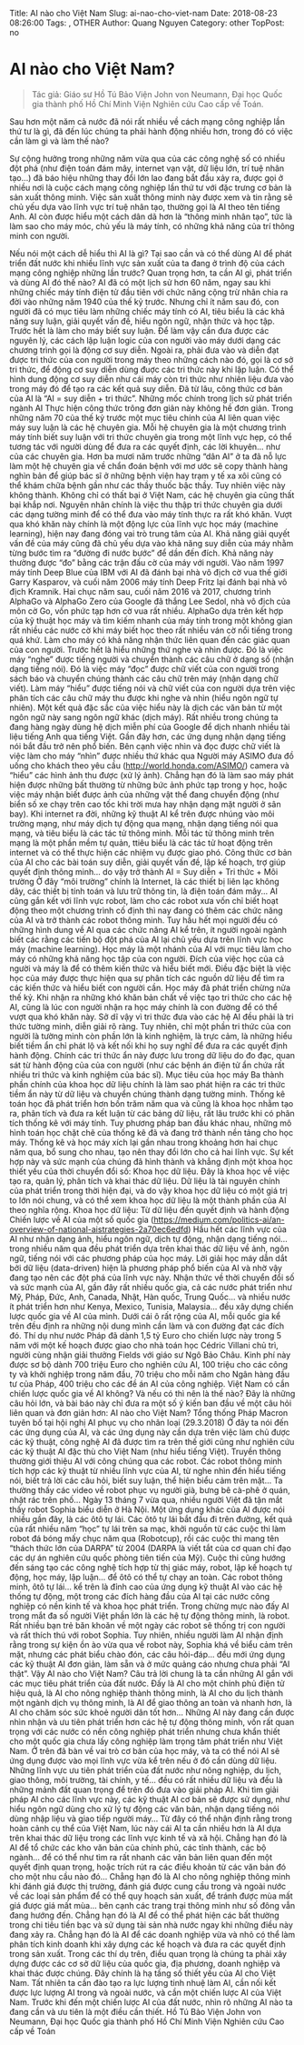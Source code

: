 Title: AI nào cho Việt Nam
Slug: ai-nao-cho-viet-nam
Date: 2018-08-23 08:26:00
Tags: , OTHER
Author: Quang Nguyen
Category: other
TopPost: no

# AI nào cho Việt Nam?

> Tác giả: Giáo sư Hồ Tú Bảo
> Viện John von Neumann, Đại học Quốc gia thành phố Hồ Chí Minh
> Viện Nghiên cứu Cao cấp về Toán.

Sau hơn một năm cả nước đã nói rất nhiều về cách mạng công nghiệp lần thứ tư là
gì, đã đến lúc chúng ta phải hành động nhiều hơn, trong đó có việc cần làm gì và
làm thế nào?

Sự cộng hưởng trong những năm vừa qua của các công nghệ số có nhiều đột phá
(như điện toán đám mây, internet vạn vật, dữ liệu lớn, trí tuệ nhân tạo…) đã báo
hiệu những thay đổi lớn lao đang bắt đầu xảy ra, được gọi ở nhiều nơi là cuộc cách
mạng công nghiệp lần thứ tư với đặc trưng cơ bản là sản xuất thông minh. Việc sản
xuất thông minh này được xem và tin rằng sẽ chủ yếu dựa vào lĩnh vực trí tuệ nhân
tạo, thường gọi là AI theo tên tiếng Anh. AI còn được hiểu một cách dân dã hơn là
“thông minh nhân tạo”, tức là làm sao cho máy móc, chủ yếu là máy tính, có những
khả năng của trí thông minh con người.

Nếu nói một cách dễ hiểu thì AI là gì? Tại sao cần và có thể dùng AI để phát triển
đất nước khi nhiều lĩnh vực sản xuất của ta đang ở trình độ của cách mạng công
nghiệp những lần trước? Quan trọng hơn, ta cần AI gì, phát triển và dùng AI đó thế
nào?
AI đã có một lịch sử hơn 60 năm, ngay sau khi những chiếc máy tính điện tử đầu
tiên với chức năng cộng trừ nhân chia ra đời vào những năm 1940 của thế kỷ trước.
Nhưng chỉ ít năm sau đó, con người đã có mục tiêu làm những chiếc máy tính có AI,
tiêu biểu là các khả năng suy luận, giải quyết vấn đề, hiểu ngôn ngữ, nhận thức và
học tập.
Trước hết là làm cho máy biết suy luận. Để làm vậy cần đưa được các nguyên lý,
các cách lập luận logic của con người vào máy dưới dạng các chương trình gọi là
động cơ suy diễn. Ngoài ra, phải đưa vào và diễn đạt được tri thức của con người
trong máy theo những cách nào đó, gọi là cơ sở tri thức, để động cơ suy diễn dùng
đuợc các tri thức này khi lập luận. Có thể hình dung động cơ suy diễn như cái máy
còn tri thức như nhiên liệu đưa vào trong máy đó để tạo ra các kết quả suy diễn. Đã
từ lâu, công thức cơ bản của AI là “AI = suy diễn + tri thức”.
Những	mốc	chính	trong	lịch	sử phát	triển	ngành	AI
Thực hiện công thức trông đơn giản này không hề đơn giản. Trong những năm 70
của thế kỷ trước một mục tiêu chính của AI liên quan việc máy suy luận là các hệ
chuyên gia. Mỗi hệ chuyên gia là một chương trình máy tính biết suy luận với tri
thức chuyên gia trong một lĩnh vực hẹp, có thể tương tác với người dùng để đưa ra
các quyết định, các lời khuyên… như của các chuyên gia. Hơn ba mươi năm trước
những “dân AI” ở ta đã nỗ lực làm một hệ chuyên gia về chẩn đoán bệnh với mơ
ước sẽ copy thành hàng nghìn bản để giúp bác sĩ ở những bệnh viện hay trạm y tế
xa xôi cũng có thể khám chữa bệnh gần như các thầy thuốc bậc thầy. Tuy nhiên
việc này không thành. Không chỉ có thất bại ở Việt Nam, các hệ chuyên gia cũng
thất bại khắp nơi. Nguyên nhân chính là việc thu thập tri thức chuyên gia dưới các
dạng tường minh để có thể đưa vào máy tính thực ra rất khó khăn. Vượt qua khó
khăn này chính là một động lực của lĩnh vực học máy (machine learning), hiện nay
đang đóng vai trò trung tâm của AI.
Khả năng giải quyết vấn đề của máy cũng đã chủ yếu dựa vào khả năng suy diễn
của máy nhằm từng bước tìm ra “đường đi nước bước” để dần đến đích. Khả năng
này thường được “đo” bằng các trận đấu cờ của máy với người. Vào năm 1997 máy
tính Deep Blue của IBM với AI đã đánh bại nhà vô địch cờ vua thế giới Garry
Kasparov, và cuối năm 2006 máy tính Deep Fritz lại đánh bại nhà vô địch Kramnik.
Hai chục năm sau, cuối năm 2016 và 2017, chương trình AlphaGo và AlphaGo Zero
của Google đã thắng Lee Sedol, nhà vô địch của môn cờ Go, vốn phức tạp hơn cờ
vua rất nhiều. AlphaGo dựa trên kết hợp của kỹ thuật học máy và tìm kiếm nhanh
của máy tính trong một không gian rất nhiều các nước cờ khi máy biết học theo rất
nhiều ván cờ nổi tiếng trong quá khứ.
Làm cho máy có khả năng nhận thức liên quan đến các giác quan của con người.
Trước hết là hiểu những thứ nghe và nhìn được. Đó là việc máy “nghe” được tiếng
người và chuyển thành các câu chữ ở dạng số (nhận dạng tiếng nói). Đó là việc
máy “đọc” được chữ viết của con người trong sách báo và chuyển chúng thành các
câu chữ trên máy (nhận dạng chữ viết). Làm máy “hiểu” được tiếng nói và chữ viết
của con người dựa trên việc phân tích các câu chữ máy thu được khi nghe và nhìn
(hiểu ngôn ngữ tự nhiên). Một kết quả đặc sắc của việc hiểu này là dịch các văn bản
từ một ngôn ngữ này sang ngôn
ngữ khác (dịch máy). Rất nhiều
trong chúng ta đang hàng ngày
dùng hệ dịch miễn phí của Google
để dịch nhanh nhiều tài liệu tiếng
Anh qua tiếng Việt. Gần đây hơn,
các ứng dụng nhận dạng tiếng nói
bắt đầu trở nên phổ biến.
Bên cạnh việc nhìn và đọc được
chữ viết là việc làm cho máy
“nhìn” được nhiều thứ khác qua Người máy ASIMO đưa đồ uống cho khách theo yêu cầu
(http://world.honda.com/ASIMO/)
camera và “hiểu” các hình ảnh thu được (xử lý ảnh). Chẳng hạn đó là làm sao máy
phát hiện được những bất thường từ những bức ảnh phức tạp trong y học, hoặc
việc máy nhận biết được ảnh của những vật thể đang chuyển động (như biển số xe
chạy trên cao tốc khi trời mưa hay nhận dạng mặt người ở sân bay).
Khi internet ra đời, những kỹ thuật AI kể trên được nhúng vào môi trường mạng,
như máy dịch tự động qua mạng, nhận dạng tiếng nói qua mạng, và tiêu biểu là các
tác tử thông minh. Mỗi tác tử thông minh trên mạng là một phần mềm tự quản, ttiêu
biểu là các tác tử hoạt động trên internet và có thể thực hiện các nhiệm vụ được
giao phó. Công thức cơ bản của AI cho các bài toán suy diễn, giải quyết vấn đề, lập
kế hoạch, trợ giúp quyết định thông minh… do vậy trở thành
AI = Suy diễn + Tri thức + Môi trường
Ở đây “môi trường” chính là Internet, là các thiết bị liên lạc không dây, các thiết bị
tính toán và lưu trữ thông tin, là điện toán đám mây...
AI cũng gắn kết với lĩnh vực robot, làm cho các robot xưa vốn chỉ biết hoạt động
theo một chương trình cố định thì nay đang có thêm các chức năng của AI và trở
thành các robot thông minh.
Tuy hầu hết mọi người đều có những hình dung về AI qua các chức năng AI kể trên,
ít người ngoài ngành biết các rằng các tiến bộ đột phá của AI lại chủ yếu dựa trên
lĩnh vực học máy (machine learning).
Học máy là một nhánh của AI với mục tiêu làm cho máy có những khả năng học tập
của con người. Đích của việc học của cả người và máy là để có thêm kiến thức và
hiểu biết mới. Điều đặc biệt là việc học của máy được thực hiện qua sự phân tích
các nguồn dữ liệu để tìm ra các kiến thức và hiểu biết con người cần.
Học máy đã phát triển chừng nửa thế kỷ. Khi nhận ra những khó khăn bản chất về
việc tạo tri thức cho các hệ AI, cũng là lúc con người nhận ra học máy chính là con
đường để có thể vượt qua khó khăn này.
Sở dĩ vậy vì tri thức đưa vào các hệ AI đều
phải là tri thức tường minh, diễn giải rõ
ràng. Tuy nhiên, chỉ một phần tri thức của
con người là tường minh còn phần lớn là
kinh nghiệm, là trực cảm, là những hiểu
biết tiềm ẩn chỉ phát lộ và kết nối khi họ
suy nghĩ để đưa ra các quyết định hành
động. Chính các tri thức ẩn này được lưu
trong dữ liệu do đo đạc, quan sát từ hành
động của của con người (như các bệnh án
điện tử ẩn chứa rất nhiều tri thức và kinh
nghiệm của bác sĩ). Mục tiêu của học máy Ba	thành	phần	chính	của	khoa	học	dữ liệu
chính là làm sao
phát hiện ra các tri
thức tiềm ẩn này
từ dữ liệu và
chuyển chúng
thành dạng tường
minh.
Thống kê toán học
đã phát triển hơn
bốn trăm năm qua
và cũng là khoa
học nhằm tạo ra,
phân tích và đưa
ra kết luận từ các
bảng dữ liệu, rất
lâu trước khi có phân tích thống kê với máy tính. Tuy phương pháp ban đầu khác
nhau, những mô hình toán học chặt chẽ của thống kê đã và đang trở thành nền tảng
cho học máy. Thống kê và học máy xích lại gần nhau trong khoảng hơn hai chục
năm qua, bổ sung cho nhau, tạo nên thay đổi lớn cho cả hai lĩnh vực. Sự kết hợp
này và sức mạnh của chúng đã hình thành và khẳng định một khoa học thiết yếu
của thời chuyển đổi số: Khoa học dữ liệu. Đây là khoa học về việc tạo ra, quản lý,
phân tích và khai thác dữ liệu. Dữ liệu là tài nguyên chính của phát triển trong thời
hiện đại, và do vậy khoa học dữ liệu có một giá trị to lớn nói chung, và có thể xem
khoa học dữ liệu là một thành phần của AI theo nghĩa rộng.
Khoa	học	dữ liệu:	Từ dữ liệu	đến	quyết	định	và	hành	động
Chiến	lược	về AI	của	một	số quốc	gia (https://medium.com/politics-ai/an-overview-of-national-aistrategies-2a70ec6edfd)
Hầu hết các lĩnh vực của AI như nhận dạng ảnh, hiểu ngôn ngữ, dịch tự động, nhận
dạng tiếng nói… trong nhiều năm qua đều phát triển dựa trên khai thác dữ liệu về
ảnh, ngôn ngữ, tiếng nói với các phương pháp của học máy. Lời giải học máy dẫn
dắt bởi dữ liệu (data-driven) hiện là phương pháp phổ biến của AI và nhờ vậy đang
tạo nên các đột phá của lĩnh vực này.
Nhận thức về thời chuyển đổi số và sức mạnh của AI, gần đây rất nhiều quốc gia, cả
các nước phát triển như Mỹ, Pháp, Đức, Anh, Canada, Nhật, Hàn quốc, Trung
Quốc… và nhiều nước ít phát triển hơn như Kenya, Mexico, Tunisia, Malaysia… đều
xây dựng chiến lược quốc gia về AI của mình. Dưới cái ô rất rộng của AI, mỗi quốc
gia kể trên đều định ra những nội dung mình cần làm và con đường đạt các đích đó.
Thí dụ như nước Pháp đã dành 1,5 tỷ Euro cho chiến lược này trong 5 năm với một
kế hoạch được giao cho nhà toán học Cédric Villani chủ trì, người cùng nhận giải
thưởng Fields với giáo sư Ngô Bảo Châu. Kinh phí này được sơ bộ dành 700 triệu
Euro cho nghiên cứu AI, 100 triệu cho các công ty và khởi nghiệp trong năm đầu, 70
triệu cho mỗi năm cho Ngân hàng đầu tư của Pháp, 400 triệu cho các đề án AI của
công nghiệp.
Việt Nam có cần chiến lược quốc gia về AI không? Và nếu có thì nên là thế nào?
Đây là những câu hỏi lớn, và bài báo này chỉ đưa ra một số ý kiến ban đầu về một
câu hỏi liên quan và đơn giản hơn: AI nào cho Việt Nam?
Tổng	thống	Pháp	Macron	tuyên	bố tại	hội	nghị AI	phục	vụ cho	nhân	loại	(29.3.2018)
Ở đây ta nói đến các ứng dụng của AI, và các ứng dụng này cần dựa trên việc làm
chủ được các kỹ thuật, công nghệ AI đã được tìm ra trên thế giới cũng như nghiên
cứu các kỹ thuật AI đặc thù cho Việt Nam (như hiểu tiếng Việt).
Truyền thông thường giới thiệu AI với công chúng qua các robot. Các robot thông
minh tích hợp các kỹ thuật từ nhiều lĩnh vực của AI, từ nghe nhìn đến hiểu tiếng nói,
biết trả lời các câu hỏi, biết suy luận, thể hiện biểu cảm trên mặt… Ta thường thấy
các video về robot phục vụ người già, bưng bê cà-phê ở quán, nhặt rác trên phố…
Ngày 13 tháng 7 vừa qua, nhiều người Việt đã tận mắt thấy robot Sophia biểu diễn
ở Hà Nội.
Một ứng dụng khác của AI được nói nhiều gần đây, là các ôtô tự lái. Các ôtô tự lái
bắt đầu đi trên đường, kết quả của rất nhiều năm “học” tự lái trên sa mạc, khởi
nguồn từ các cuộc thi làm robot đá bóng mấy chục năm qua (Robotcup), rồi các
cuộc thi mang tên “thách thức lớn của DARPA” từ 2004 (DARPA là viết tắt của cơ
quan chỉ đạo các dự án nghiên cứu quốc phòng tiên tiến của Mỹ). Cuộc thi cũng
hướng đến sáng tạo các công nghệ tích hợp từ thị giác máy, robot, lập kế hoạch tự
động, học máy, lập luận… để ôtô có thể tự chạy an toàn.
Các robot thông minh, ôtô tự lái… kể trên là đỉnh cao của ứng dụng kỹ thuật AI vào
các hệ thống tự động, một trong các đích hàng đầu của AI tại các nước công nghiệp
có nền kinh tế và khoa học phát triển.
Trong chừng mực nào đấy AI trong mắt đa số người Việt phần lớn là các hệ tự động
thông minh, là robot. Rất nhiều bạn trẻ băn khoăn về một ngày các robot sẽ thống trị
con người và rất thích thú với robot Sophia. Tuy nhiên, nhiều người làm AI nhận
định rằng trong sự kiện ồn ào vừa qua về robot này, Sophia khá về biểu cảm trên
mặt, nhưng các phát biểu chào đón, các câu hỏi-đáp… đều mới ứng dụng các kỹ
thuật AI đơn giản, làm sẵn và ở mức quảng cáo nhưng chưa phải “AI thật”.
Vậy AI nào cho Việt Nam?
Câu trả lời chung là ta cần những AI gắn với các mục tiêu phát triển của đất nước.
Đấy là AI cho một chính phủ điện tử hiệu quả, là AI cho nông nghiệp thành thông
minh, là AI cho du lịch thành một ngành dịch vụ thông minh, là AI để giao thông an
toàn và nhanh hơn, là AI cho chăm sóc sức khoẻ người dân tốt hơn… Những AI này
đang cần được nhìn nhận và ưu tiên phát triển hơn các hệ tự động thông minh, vốn
rất quan trọng với các nước có nền công nghiệp phát triển nhưng chưa khẩn thiết
cho một quốc gia chưa lấy công nghiệp làm trọng tâm phát triển như Việt Nam.
Ở trên đã bàn về vai trò cơ bản của học máy, và ta có thể nói AI sẽ ứng dụng được
vào mọi lĩnh vực vừa kể trên nếu ở đó cần dùng dữ liệu. Những lĩnh vực ưu tiên
phát triển của đất nước như nông nghiệp, du lịch, giao thông, môi trường, tài chính,
y tế… đều có rất nhiều dữ liệu và đều là những mảnh đất quan trọng để trên đó đưa
vào giải pháp AI. Khi tìm giải pháp AI cho các lĩnh vực này, các kỹ thuật AI cơ bản
sẽ được sử dụng, như hiểu ngôn ngữ dùng cho xử lý tự động các văn bản, nhận
dạng tiếng nói dùng nhập liệu và giao tiếp người máy…
Từ đây có thể nhận định rằng trong hoàn cảnh cụ thể của Việt Nam, lúc này cái AI ta
cần nhiều hơn là AI dựa trên khai thác dữ liệu trong các lĩnh vực kinh tế và xã hội.
Chẳng hạn đó là AI để tổ chức các kho văn bản của chính phủ, các tỉnh thành, các
bộ ngành… để có thể như tìm ra rất nhanh các văn bản liên quan đến một quyết
định quan trọng, hoặc trích rút ra các điều khoản từ các văn bản đó cho một nhu cầu
nào đó…
Chẳng hạn đó là AI cho nông nghiệp thông minh khi đánh giá được thị trường, đánh
giá được cung cầu trong và ngoài nước về các loại sản phẩm để có thể quy hoạch
sản xuất, để tránh được mùa mất giá được giá mất mùa… bên cạnh các trang trại
thông minh như số đông vẫn đang hướng đến.
Chẳng hạn đó là AI để có thể phát hiện các bất thường trong chi tiêu tiền bạc và sử
dụng tài sản nhà nước ngay khi những điều này đang xảy ra.
Chẳng hạn đó là AI để các doanh nghiệp vừa và nhỏ có thể làm phân tích kinh
doanh khi xây dựng các kế hoạch và đưa ra các quyết định trong sản xuất.
Trong các thí dụ trên, điều quan trọng là chúng ta phải xây dựng được các cơ sở dữ
liệu của quốc gia, địa phương, doanh nghiệp và khai thác được chúng. Đây chính là
hạ tầng số thiết yếu của AI cho Việt Nam.
Tất nhiên ta cần đào tạo ra lực lượng tinh nhuệ làm AI, cần nối kết được lực lượng
AI trong và ngoài nước, và cần một chiến lược AI của Việt Nam.
Trước khi đến một chiến lược AI của đất nước, nhìn rõ những AI nào ta đang cần và
ưu tiên là một điều cần thiết.
Hồ Tú Bảo
Viện John von Neumann, Đại học Quốc gia thành phố Hồ Chí Minh
Viện Nghiên cứu Cao cấp về Toán

